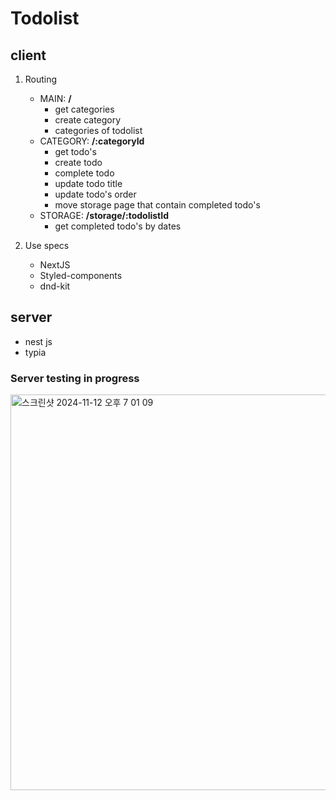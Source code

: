 # Todolist

## client

1. Routing

   - MAIN: **/**
     - get categories
     - create category
     - categories of todolist
   - CATEGORY: **/:categoryId**
     - get todo's
     - create todo
     - complete todo
     - update todo title
     - update todo's order
     - move storage page that contain completed todo's
   - STORAGE: **/storage/:todolistId**
     - get completed todo's by dates

2. Use specs
   - NextJS
   - Styled-components
   - dnd-kit

## server

- nest js
- typia

### Server testing in progress

<img width="633" alt="스크린샷 2024-11-12 오후 7 01 09" src="https://github.com/user-attachments/assets/b7199bdc-7669-45be-ab4b-98e347053930">
